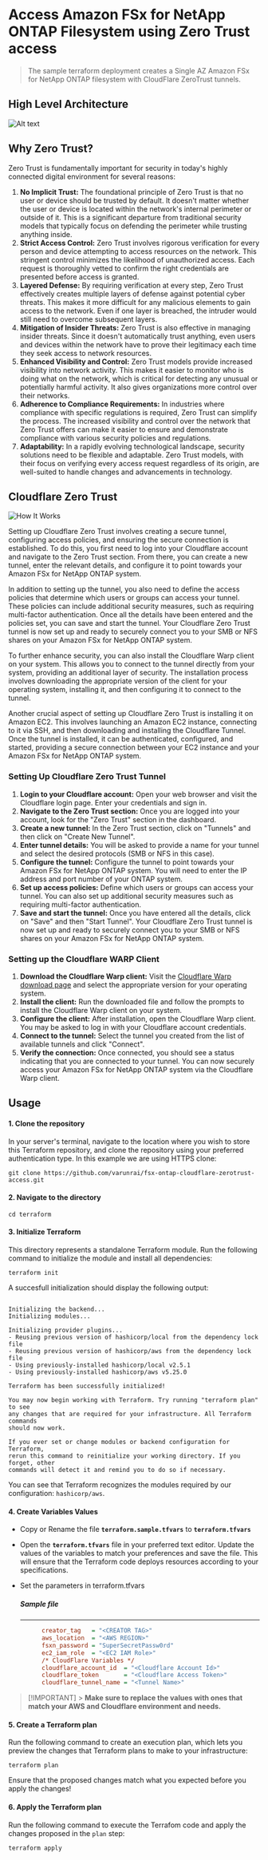 # Access Amazon FSx for NetApp ONTAP Filesystem using Zero Trust access

> The sample terraform deployment creates a Single AZ Amazon FSx for NetApp ONTAP filesystem with CloudFlare ZeroTrust tunnels.

## High Level Architecture

![Alt text](./images/FSxONTAP-Cloudflare-ZeroTrust.svg)

## Why Zero Trust?

Zero Trust is fundamentally important for security in today's highly connected digital environment for several reasons:

1. **No Implicit Trust:** The foundational principle of Zero Trust is that no user or device should be trusted by default. It doesn't matter whether the user or device is located within the network's internal perimeter or outside of it. This is a significant departure from traditional security models that typically focus on defending the perimeter while trusting anything inside.
2. **Strict Access Control:** Zero Trust involves rigorous verification for every person and device attempting to access resources on the network. This stringent control minimizes the likelihood of unauthorized access. Each request is thoroughly vetted to confirm the right credentials are presented before access is granted.
3. **Layered Defense:** By requiring verification at every step, Zero Trust effectively creates multiple layers of defense against potential cyber threats. This makes it more difficult for any malicious elements to gain access to the network. Even if one layer is breached, the intruder would still need to overcome subsequent layers.
4. **Mitigation of Insider Threats:** Zero Trust is also effective in managing insider threats. Since it doesn't automatically trust anything, even users and devices within the network have to prove their legitimacy each time they seek access to network resources.
5. **Enhanced Visibility and Control:** Zero Trust models provide increased visibility into network activity. This makes it easier to monitor who is doing what on the network, which is critical for detecting any unusual or potentially harmful activity. It also gives organizations more control over their networks.
6. **Adherence to Compliance Requirements:** In industries where compliance with specific regulations is required, Zero Trust can simplify the process. The increased visibility and control over the network that Zero Trust offers can make it easier to ensure and demonstrate compliance with various security policies and regulations.
7. **Adaptability:** In a rapidly evolving technological landscape, security solutions need to be flexible and adaptable. Zero Trust models, with their focus on verifying every access request regardless of its origin, are well-suited to handle changes and advancements in technology.

## Cloudflare Zero Trust

![How It Works](./images/cf_tunnel_howitworks.webp)

Setting up Cloudflare Zero Trust involves creating a secure tunnel, configuring access policies, and ensuring the secure connection is established. To do this, you first need to log into your Cloudflare account and navigate to the Zero Trust section. From there, you can create a new tunnel, enter the relevant details, and configure it to point towards your Amazon FSx for NetApp ONTAP system.

In addition to setting up the tunnel, you also need to define the access policies that determine which users or groups can access your tunnel. These policies can include additional security measures, such as requiring multi-factor authentication. Once all the details have been entered and the policies set, you can save and start the tunnel. Your Cloudflare Zero Trust tunnel is now set up and ready to securely connect you to your SMB or NFS shares on your Amazon FSx for NetApp ONTAP system.

To further enhance security, you can also install the Cloudflare Warp client on your system. This allows you to connect to the tunnel directly from your system, providing an additional layer of security. The installation process involves downloading the appropriate version of the client for your operating system, installing it, and then configuring it to connect to the tunnel.

Another crucial aspect of setting up Cloudflare Zero Trust is installing it on Amazon EC2. This involves launching an Amazon EC2 instance, connecting to it via SSH, and then downloading and installing the Cloudflare Tunnel. Once the tunnel is installed, it can be authenticated, configured, and started, providing a secure connection between your EC2 instance and your Amazon FSx for NetApp ONTAP system.

### Setting Up Cloudflare Zero Trust Tunnel

1. **Login to your Cloudflare account:** Open your web browser and visit the Cloudflare login page. Enter your credentials and sign in.
2. **Navigate to the Zero Trust section:** Once you are logged into your account, look for the "Zero Trust" section in the dashboard.
3. **Create a new tunnel:** In the Zero Trust section, click on "Tunnels" and then click on "Create New Tunnel".
4. **Enter tunnel details:** You will be asked to provide a name for your tunnel and select the desired protocols (SMB or NFS in this case).
5. **Configure the tunnel:** Configure the tunnel to point towards your Amazon FSx for NetApp ONTAP system. You will need to enter the IP address and port number of your ONTAP system.
6. **Set up access policies:** Define which users or groups can access your tunnel. You can also set up additional security measures such as requiring multi-factor authentication.
7. **Save and start the tunnel:** Once you have entered all the details, click on "Save" and then "Start Tunnel". Your Cloudflare Zero Trust tunnel is now set up and ready to securely connect you to your SMB or NFS shares on your Amazon FSx for NetApp ONTAP system.

### Setting up the Cloudflare WARP Client

1. **Download the Cloudflare Warp client:** Visit the [Cloudflare Warp download page](https://developers.cloudflare.com/cloudflare-one/connections/connect-devices/warp/download-warp/) and select the appropriate version for your operating system.
2. **Install the client:** Run the downloaded file and follow the prompts to install the Cloudflare Warp client on your system.
3. **Configure the client:** After installation, open the Cloudflare Warp client. You may be asked to log in with your Cloudflare account credentials.
4. **Connect to the tunnel:** Select the tunnel you created from the list of available tunnels and click "Connect".
5. **Verify the connection:** Once connected, you should see a status indicating that you are connected to your tunnel. You can now securely access your Amazon FSx for NetApp ONTAP system via the Cloudflare Warp client.

## Usage

#### 1. Clone the repository

In your server's terminal, navigate to the location where you wish to store this Terraform repository, and clone the repository using your preferred authentication type. In this example we are using HTTPS clone:

```shell
git clone https://github.com/varunrai/fsx-ontap-cloudflare-zerotrust-access.git
```

#### 2. Navigate to the directory

```shell
cd terraform
```

#### 3. Initialize Terraform

This directory represents a standalone Terraform module. Run the following command to initialize the module and install all dependencies:

```shell
terraform init
```

A succesfull initialization should display the following output:

```shell

Initializing the backend...
Initializing modules...

Initializing provider plugins...
- Reusing previous version of hashicorp/local from the dependency lock file
- Reusing previous version of hashicorp/aws from the dependency lock file
- Using previously-installed hashicorp/local v2.5.1
- Using previously-installed hashicorp/aws v5.25.0

Terraform has been successfully initialized!

You may now begin working with Terraform. Try running "terraform plan" to see
any changes that are required for your infrastructure. All Terraform commands
should now work.

If you ever set or change modules or backend configuration for Terraform,
rerun this command to reinitialize your working directory. If you forget, other
commands will detect it and remind you to do so if necessary.

```

You can see that Terraform recognizes the modules required by our configuration: `hashicorp/aws`.

#### 4. Create Variables Values

- Copy or Rename the file **`terraform.sample.tfvars`** to **`terraform.tfvars`**

- Open the **`terraform.tfvars`** file in your preferred text editor. Update the values of the variables to match your preferences and save the file. This will ensure that the Terraform code deploys resources according to your specifications.

- Set the parameters in terraform.tfvars

  ##### Sample file

  ***

  ```ini
        creator_tag   = "<CREATOR TAG>"
        aws_location  = "<AWS REGION>"
        fsxn_password = "SuperSecretPassw0rd"
        ec2_iam_role  = "<EC2 IAM Role>"
        /* CloudFlare Variables */
        cloudflare_account_id  = "<Cloudflare Account Id>"
        cloudflare_token       = "<Cloudflare Access Token>"
        cloudflare_tunnel_name = "<Tunnel Name>"
  ```

> [!IMPORTANT] > **Make sure to replace the values with ones that match your AWS and Cloudflare environment and needs.**

#### 5. Create a Terraform plan

Run the following command to create an execution plan, which lets you preview the changes that Terraform plans to make to your infrastructure:

```shell
terraform plan
```

Ensure that the proposed changes match what you expected before you apply the changes!

#### 6. Apply the Terraform plan

Run the following command to execute the Terrafom code and apply the changes proposed in the `plan` step:

```shell
terraform apply
```
